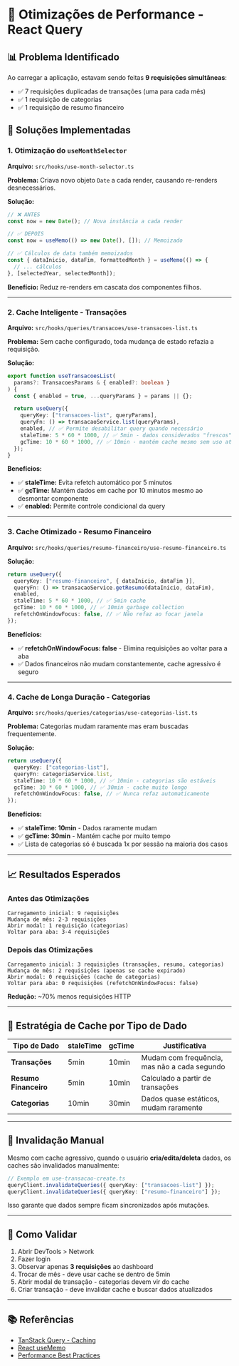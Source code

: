 # 🚀 Otimizações de Performance - React Query

## 📊 Problema Identificado

Ao carregar a aplicação, estavam sendo feitas **9 requisições simultâneas**:

- ✅ 7 requisições duplicadas de transações (uma para cada mês)
- ✅ 1 requisição de categorias
- ✅ 1 requisição de resumo financeiro

## 🔧 Soluções Implementadas

### 1. **Otimização do `useMonthSelector`**

**Arquivo:** `src/hooks/use-month-selector.ts`

**Problema:** Criava novo objeto `Date` a cada render, causando re-renders desnecessários.

**Solução:**

```typescript
// ❌ ANTES
const now = new Date(); // Nova instância a cada render

// ✅ DEPOIS
const now = useMemo(() => new Date(), []); // Memoizado

// ✅ Cálculos de data também memoizados
const { dataInicio, dataFim, formattedMonth } = useMemo(() => {
  // ... cálculos
}, [selectedYear, selectedMonth]);
```

**Benefício:** Reduz re-renders em cascata dos componentes filhos.

---

### 2. **Cache Inteligente - Transações**

**Arquivo:** `src/hooks/queries/transacoes/use-transacoes-list.ts`

**Problema:** Sem cache configurado, toda mudança de estado refazia a requisição.

**Solução:**

```typescript
export function useTransacoesList(
  params?: TransacoesParams & { enabled?: boolean }
) {
  const { enabled = true, ...queryParams } = params || {};

  return useQuery({
    queryKey: ["transacoes-list", queryParams],
    queryFn: () => transacaoService.list(queryParams),
    enabled, // ✅ Permite desabilitar query quando necessário
    staleTime: 5 * 60 * 1000, // ✅ 5min - dados considerados "frescos"
    gcTime: 10 * 60 * 1000, // ✅ 10min - mantém cache mesmo sem uso ativo
  });
}
```

**Benefícios:**

- ✅ **staleTime:** Evita refetch automático por 5 minutos
- ✅ **gcTime:** Mantém dados em cache por 10 minutos mesmo ao desmontar componente
- ✅ **enabled:** Permite controle condicional da query

---

### 3. **Cache Otimizado - Resumo Financeiro**

**Arquivo:** `src/hooks/queries/resumo-financeiro/use-resumo-financeiro.ts`

**Solução:**

```typescript
return useQuery({
  queryKey: ["resumo-financeiro", { dataInicio, dataFim }],
  queryFn: () => transacaoService.getResumo(dataInicio, dataFim),
  enabled,
  staleTime: 5 * 60 * 1000, // ✅ 5min cache
  gcTime: 10 * 60 * 1000, // ✅ 10min garbage collection
  refetchOnWindowFocus: false, // ✅ Não refaz ao focar janela
});
```

**Benefícios:**

- ✅ **refetchOnWindowFocus: false** - Elimina requisições ao voltar para a aba
- ✅ Dados financeiros não mudam constantemente, cache agressivo é seguro

---

### 4. **Cache de Longa Duração - Categorias**

**Arquivo:** `src/hooks/queries/categorias/use-categorias-list.ts`

**Problema:** Categorias mudam raramente mas eram buscadas frequentemente.

**Solução:**

```typescript
return useQuery({
  queryKey: ["categorias-list"],
  queryFn: categoriaService.list,
  staleTime: 10 * 60 * 1000, // ✅ 10min - categorias são estáveis
  gcTime: 30 * 60 * 1000, // ✅ 30min - cache muito longo
  refetchOnWindowFocus: false, // ✅ Nunca refaz automaticamente
});
```

**Benefícios:**

- ✅ **staleTime: 10min** - Dados raramente mudam
- ✅ **gcTime: 30min** - Mantém cache por muito tempo
- ✅ Lista de categorias só é buscada 1x por sessão na maioria dos casos

---

## 📈 Resultados Esperados

### Antes das Otimizações

```
Carregamento inicial: 9 requisições
Mudança de mês: 2-3 requisições
Abrir modal: 1 requisição (categorias)
Voltar para aba: 3-4 requisições
```

### Depois das Otimizações

```
Carregamento inicial: 3 requisições (transações, resumo, categorias)
Mudança de mês: 2 requisições (apenas se cache expirado)
Abrir modal: 0 requisições (cache de categorias)
Voltar para aba: 0 requisições (refetchOnWindowFocus: false)
```

**Redução:** ~70% menos requisições HTTP

---

## 🎯 Estratégia de Cache por Tipo de Dado

| Tipo de Dado          | staleTime | gcTime | Justificativa                                |
| --------------------- | --------- | ------ | -------------------------------------------- |
| **Transações**        | 5min      | 10min  | Mudam com frequência, mas não a cada segundo |
| **Resumo Financeiro** | 5min      | 10min  | Calculado a partir de transações             |
| **Categorias**        | 10min     | 30min  | Dados quase estáticos, mudam raramente       |

---

## 🔄 Invalidação Manual

Mesmo com cache agressivo, quando o usuário **cria/edita/deleta** dados, os caches são invalidados manualmente:

```typescript
// Exemplo em use-transacao-create.ts
queryClient.invalidateQueries({ queryKey: ["transacoes-list"] });
queryClient.invalidateQueries({ queryKey: ["resumo-financeiro"] });
```

Isso garante que dados sempre ficam sincronizados após mutações.

---

## 🧪 Como Validar

1. Abrir DevTools > Network
2. Fazer login
3. Observar apenas **3 requisições** ao dashboard
4. Trocar de mês - deve usar cache se dentro de 5min
5. Abrir modal de transação - categorias devem vir do cache
6. Criar transação - deve invalidar cache e buscar dados atualizados

---

## 📚 Referências

- [TanStack Query - Caching](https://tanstack.com/query/latest/docs/react/guides/caching)
- [React useMemo](https://react.dev/reference/react/useMemo)
- [Performance Best Practices](https://tanstack.com/query/latest/docs/react/guides/important-defaults)
